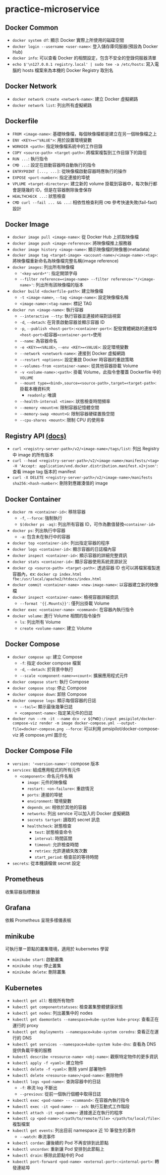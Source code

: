 # practice-microservice

## Docker Common

- `docker system df`: 顯示 Docker 實際上所使用的磁碟空間
- `docker login --username <user-name>`: 登入儲存庫伺服器(預設為 Docker Hub)
- `docker info`: 可以查看 Docker 的相關設定，包含不安全的登錄伺服器清單
- `echo $'\n127.0.0.1 registry.local' | sudo tee -a /etc/hosts`: 寫入電腦的 hosts 檔案來為本機的 Docker Registry 取別名

## Docker Network

- `docker network create <network-name>`: 建立 Docker 虛擬網路
- `docker network list`: 列出所有虛擬網路

## Dockerfile

- `FROM <image-name>`: 基礎映像檔，每個映像檔都是建立在另一個映像檔之上
- `ENV <KEY>=<"VALUE">`: 用於設置環境變數
- `WORKDIR <path>`: 指定映像檔系統中的工作目錄
- `COPY <source-path> <target-path>`: 將檔案複製到工作目錄下的路徑
- `RUN ...`: 執行指令
- `CMD ...`: 設定在啟動容器時自動執行的指令
- `ENTRYPOINT [..., ...]`: 從映像檔啟動容器時應執行的操作
- `EXPOSE <port-number>`: 指定連接的埠號
- `VPLUME <target-directory>`: 建立新的 volume 掛載到容器中，每次執行都會是隨幾的 ID，但是在容器刪除後會保存
- `HEALTHCHECK ...`: 狀態檢查
- `CMD curl --fail ... && ...`: 相依性檢查利用 `CMD` 參考快速失敗(fail-fast)設計

## Docker Image

- `docker image pull <image-name>`: 從 Docker Hub 上抓取映像檔
- `docker image push <image-reference>`: 將映像檔推上服務器
- `docker image history <image-name>`: 顯示映像檔的映像層(metadata)
- `docker image tag <target-image> <account-name>/<image-name>:<tag>`: 將映像檔重新命名為映像檔完整名稱(image reference)
- `docker images`: 列出所有映像檔
  - `'<key-word>*'`: 指定開頭字母
  - `--filter reference=<image-name> --filter reference='*/<image-name>'`: 列出所有該映像檔的版本
- `docker build <dockerfile-path>`: 建立映像檔
  - `-t <image-name>`, `--tag <image-name>`: 設定映像檔名稱
  - `<image-name>:<tag-name>`: 標記 TAG
- `docker run <image-name>`: 執行容器
  - `--interactive --tty`: 執行容器並連接終端對話視窗
  - `-d`, `--detach`: 在背景啟動容器並顯示容器 ID
  - `-p`, `--publish <host-port>:<container-port>`: 配發實體網路的連接埠`<host-port>`給容器`<container-port>`使用
  - `--name`: 為容器命名
  - `-e <KEY>=<VALUE>`, `--env <KEY>=<VALUE>`: 設定環境變數
  - `--network <vnetwork-name>`: 連接到 Docker 虛擬網路
  - `--restart <options>`: 設定重啟 Docker 時容器的重啟策略
  - `--volumes-from <container-name>`: 從其他容器掛載 Volume
  - `-v <volume-name>:<path>`: 掛載 Volume，此指令會覆蓋 Dockerfile 中的 `VOLUME`
  - `--mount type=<bind>,source=<source-path>,target=<target-path>`: 掛載本機資料夾
    - `readonly`: 唯讀
  - `--health-interval <time>`: 狀態檢查時間頻率
  - `--memory <mount>m`: 限制容器記憶體空間
  - `--memory-swap <mount>G`: 限制容器硬碟置換空間
  - `--cpu-shares <mount>`: 限制 CPU 的使用率

## Registry API [(docs)](https://docs.docker.com/registry/spec/api/)

- `curl <registry-server-path>/v2/<image-name>/tags/list`: 列出 Registry 中 image 的所有版本
- `curl --head <registry-server-path>/v2/<image-name>/manifests/<tag> -H 'Accept: application/vnd.docker.distribution.manifest.v2+json'`: 查看 image tag 版本的 manifest
- `curl -X DELETE <registry-server-path>/v2/<image-name>/manifests sha256:<hash-number>`: 刪除對應雜湊值的 image

## Docker Container

- `docker rm <container-id>`: 移除容器
  - `-f`, `--force`: 強制執行
  - `$(docker ps -aq)`: 列出所有容器 ID，可作為數值替換`<container-id>`
- `docker ps`: 列出執行中容器
  - `-a`: 包含未在執行中的容器
- `docker top <container-id>`: 列出指定容器的程序
- `docker logs <container-id>`: 顯示容器的日誌檔內容
- `docker inspect <container-id>`: 顯示容器的詳細完整資訊
- `docker stats <container-id>`: 顯示容器使用系統資源狀況
- `docker cp <source-path> <target-path>`: 透過容器 ID 也可以將檔案複製進容器內，ex: `docker cp index.html fbe:/usr/local/apache2/htdocs/index.html`
- `docker commit <container-name> <new-image-name>`: 以容器建立新的映像檔
- `docker inspect <container-name>`: 檢視容器詳細資訊
  - `--format '{{.Mounts}}'`: 僅列出掛載 Volume
- `docker exec <container-name> <command>`: 在容器內執行指令
- `docker volume`: 進行 Volume 相關的指令操作
  - `ls`: 列出所有 Volume
  - `create <volume-name>`: 建立 Volume

## Docker Compose

- `docker compose up`: 建立 Compose
  - `-f`: 指定 docker compose 檔案
  - `-d`, `--detach`: 於背景中執行
  - `--scale <component-name>=<count>`: 擴展應用程式元件
- `docker compose start`: 執行 Compose
- `docker compose stop`: 停止 Compose
- `docker compose down`: 卸除 Compose
- `docker compose logs`: 顯示每個容器的日誌
  - `--tail=`: 顯示最後幾筆日誌
  - `<component-name>`: 指定某元件的日誌
- `docker run --rm -it --name dcv -v ${PWD}:/input pmsipilot/docker-compose-viz render -m image docker-compose.yml --output-file=docker-compose.png --force`: 可以利用 pmsipilot/docker-compose-viz 將 compose.yml 圖示化

## Docker Compose File

- `version: '<version-name>'`: compose 版本
- `services`: 組成應用程式的所有元件
  - `<component>`: 命名元件名稱
    - `image`: 元件的映像檔
    - `restart: <on-failure>`: 重啟情況
    - `ports`: 連接的埠號
    - `environment`: 環境變數
    - `depends_on`: 相依於其他的容器
    - `networks`: 列出 service 可以加入的 Docker 虛擬網路
    - `secrets tartget`: 讀取的 secret 訊息
    - `healthcheck`: 狀態檢查
      - `test`: 狀態檢查命令
      - `interval`: 時間區間
      - `timeout`: 允許檢查時間
      - `retries`: 允許連續失敗次數
      - `start_period`: 檢查前的等待時間
- `secrets`: 從本機讀檔做 secret 設定

## Prometheus

收集容器指標數據

## Grafana

依賴 Prometheus 呈現多樣儀表板

## minikube

可執行單ㄧ節點的叢集環境，適用於 kubernetes 學習

- `minikube start`: 啟動叢集
- `minikube stop`: 停止叢集
- `minikube delete`: 刪除叢集

## Kubernetes

- `kubectl get all`: 檢視所有物件
- `kubectl get componentstatuses`: 檢查叢集整體健康狀態
- `kubectl get nodes`: 列出叢集中的 nodes
- `kubectl get daemonSets --namespace=kube-system kube-proxy`: 查看正在運行的 proxy
- `kubectl get deployments --namespace=kube-system coredns`: 查看正在運行的 DNS
- `kubectl get services --namespace=kube-system kube-dns`: 查看為 DNS 提供負載平衡的服務
- `kubectl describe <resource-name> <obj-name>`: 觀察特定物件的更多資訊
- `kubectl apply -f <yaml>`: 建立物件
- `kubectl delete -f <yaml>`: 刪除 yaml 部署物件
- `kubectl delete <resource-name>/<pod-name>`: 刪除物件
- `kubectl logs <pod-name>`: 查詢容器中的日誌
  - `-f`: 串流 log 不斷出
  - `--previous`: 從前一個執行個體中取得日誌
- `kubectl exec <pod-name> -- <command>`: 在容器內執行指令
- `kubectl exec -it <pod-name> -- ash`: 執行互動式工作階段
- `kubectl attach -it <pod-name>`: 連接進正在執行的程序
- `kubectl cp <pod-name>:</path/to/remote/file> </path/to/local/file>`: 複製檔案
- `kubectl get events`: 列出目前 namespace 近 10 筆發生的事件
  - `--watch`: 串流事件
- `kubectl cordan`: 讓後續的 Pod 不再安排到此節點
- `kubectl uncordan`: 重新讓 Pod 安排到此節點上
- `kubectl drain`: 移除此節點中的 Pod
- `kubectl port-forward <pod-name> <external-port>:<internal-port>`: 轉發連結埠
